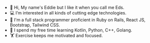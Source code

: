 - 👋 Hi, My name's Eddie but I like it when you call me Eds.
- 💻 I’m interested in all kinds of cutting edge technologies.
- 🧰 I'm a full stack programmer proficient in Ruby on Rails, React JS, Bootstrap, Tailwind CSS.
- 🔎 I spend my free time learning Kotlin, Python, C++, Golang.
- 🏋️ Exercise keeps me motivated and focused.

<!---
edsUlalan/edsUlalan is a ✨ special ✨ repository because its `README.md` (this file) appears on your GitHub profile.
You can click the Preview link to take a look at your changes.
--->
